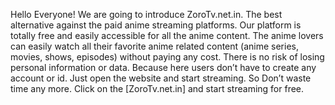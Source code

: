 


Hello Everyone! 
We are going to introduce ZoroTv.net.in. 
The best alternative against the paid anime streaming platforms. 
Our platform is totally free and easily accessible for all the anime content.
The anime lovers can easily watch all their favorite anime related content (anime series, movies, shows, episodes) without paying any cost. 
There is no risk of losing personal information or data. Because here users don’t have to create any account or id. 
Just open the website and start streaming. 
So Don’t waste time any more. Click on the [ZoroTv.net.in] and start streaming for free. 





